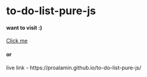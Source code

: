 ﻿# to-do-list-pure-js
<h4> want to visit :)</h1>

<a target="_blank" href="https://proalamin.github.io/to-do-list-pure-js/">Click me</a>
<h4>or</h5>
live link - https://proalamin.github.io/to-do-list-pure-js/
